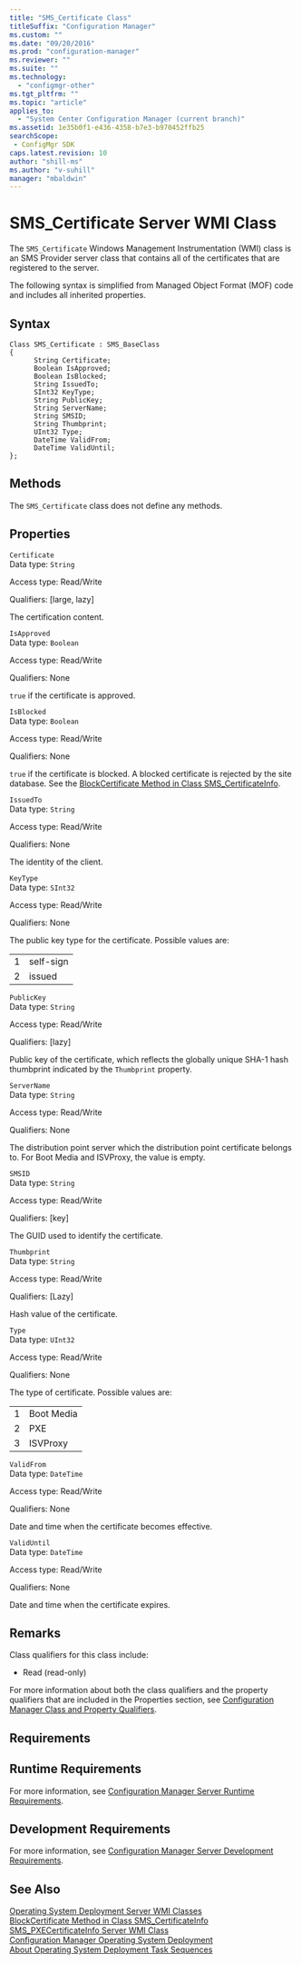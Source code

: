 ```yaml
---
title: "SMS_Certificate Class"
titleSuffix: "Configuration Manager"
ms.custom: ""
ms.date: "09/20/2016"
ms.prod: "configuration-manager"
ms.reviewer: ""
ms.suite: ""
ms.technology:
  - "configmgr-other"
ms.tgt_pltfrm: ""
ms.topic: "article"
applies_to:
  - "System Center Configuration Manager (current branch)"
ms.assetid: 1e35b0f1-e436-4358-b7e3-b970452ffb25searchScope: - ConfigMgr SDK
caps.latest.revision: 10
author: "shill-ms"
ms.author: "v-suhill"
manager: "mbaldwin"
---
```

# SMS_Certificate Server WMI Class
The `SMS_Certificate` Windows Management Instrumentation (WMI) class is an SMS Provider server class that contains all of the certificates that are registered to the server.  

 The following syntax is simplified from Managed Object Format (MOF) code and includes all inherited properties.  

## Syntax  

```  
Class SMS_Certificate : SMS_BaseClass  
{  
      String Certificate;  
      Boolean IsApproved;  
      Boolean IsBlocked;  
      String IssuedTo;  
      SInt32 KeyType;  
      String PublicKey;  
      String ServerName;  
      String SMSID;  
      String Thumbprint;  
      UInt32 Type;  
      DateTime ValidFrom;  
      DateTime ValidUntil;  
};  
```  

## Methods  
 The `SMS_Certificate` class does not define any methods.  

## Properties  
 `Certificate`  
 Data type: `String`  

 Access type: Read/Write  

 Qualifiers: [large, lazy]  

 The certification content.  

 `IsApproved`  
 Data type: `Boolean`  

 Access type: Read/Write  

 Qualifiers: None  

 `true` if the certificate is approved.  

 `IsBlocked`  
 Data type: `Boolean`  

 Access type: Read/Write  

 Qualifiers: None  

 `true` if the certificate is blocked. A blocked certificate is rejected by the site database. See the [BlockCertificate Method in Class SMS_CertificateInfo](../../../develop/reference/osd/blockcertificate-method-in-class-sms_certificateinfo.md).  

 `IssuedTo`  
 Data type: `String`  

 Access type: Read/Write  

 Qualifiers: None  

 The identity of the client.  

 `KeyType`  
 Data type: `SInt32`  

 Access type: Read/Write  

 Qualifiers: None  

 The public key type for the certificate. Possible values are:  

|||  
|-|-|  
|1|self-sign|  
|2|issued|  

 `PublicKey`  
 Data type: `String`  

 Access type: Read/Write  

 Qualifiers: [lazy]  

 Public key of the certificate, which reflects the globally unique SHA-1 hash thumbprint indicated by the `Thumbprint` property.  

 `ServerName`  
 Data type: `String`  

 Access type: Read/Write  

 Qualifiers: None  

 The distribution point server which the distribution point certificate belongs to. For Boot Media and ISVProxy, the value is empty.  

 `SMSID`  
 Data type: `String`  

 Access type: Read/Write  

 Qualifiers: [key]  

 The GUID used to identify the certificate.  

 `Thumbprint`  
 Data type: `String`  

 Access type: Read/Write  

 Qualifiers: [Lazy]  

 Hash value of the certificate.  

 `Type`  
 Data type: `UInt32`  

 Access type: Read/Write  

 Qualifiers: None  

 The type of certificate. Possible values are:  

|||  
|-|-|  
|1|Boot Media|  
|2|PXE|  
|3|ISVProxy|  

 `ValidFrom`  
 Data type: `DateTime`  

 Access type: Read/Write  

 Qualifiers: None  

 Date and time when the certificate becomes effective.  

 `ValidUntil`  
 Data type: `DateTime`  

 Access type: Read/Write  

 Qualifiers: None  

 Date and time when the certificate expires.  

## Remarks  
 Class qualifiers for this class include:  

-   Read (read-only)  

 For more information about both the class qualifiers and the property qualifiers that are included in the Properties section, see [Configuration Manager Class and Property Qualifiers](../../../develop/reference/misc/class-and-property-qualifiers.md).  

## Requirements  

## Runtime Requirements  
 For more information, see [Configuration Manager Server Runtime Requirements](../../../develop/core/reqs/server-runtime-requirements.md).  

## Development Requirements  
 For more information, see [Configuration Manager Server Development Requirements](../../../develop/core/reqs/server-development-requirements.md).  

## See Also  
 [Operating System Deployment Server WMI Classes](../../../develop/reference/osd/operating-system-deployment-server-wmi-classes.md)   
 [BlockCertificate Method in Class SMS_CertificateInfo](../../../develop/reference/osd/blockcertificate-method-in-class-sms_certificateinfo.md)   
 [SMS_PXECertificateInfo Server WMI Class](../../../develop/reference/osd/sms_pxecertificateinfo-server-wmi-class.md)   
 [Configuration Manager Operating System Deployment](../../../develop/osd/operating-system-deployment.md)   
 [About Operating System Deployment Task Sequences](../../../develop/osd/about-operating-system-deployment-task-sequences.md)
